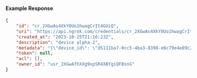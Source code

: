 <!-- Code generated for API Clients. DO NOT EDIT. -->

#### Example Response

```json
{
	"id": "cr_2XGwAs4XkY0Uo1hwagCrIt4GUiQ",
	"uri": "https://api.ngrok.com/credentials/cr_2XGwAs4XkY0Uo1hwagCrIt4GUiQ",
	"created_at": "2023-10-25T21:16:23Z",
	"description": "device alpha-2",
	"metadata": "{\"device_id\": \"d5111ba7-0cc5-4ba3-8398-e6c79e4e89c2\"}",
	"token": null,
	"acl": [],
	"owner_id": "usr_2XGwAfhXXg9xpSR4XBYgiQFBsnG"
}
```
